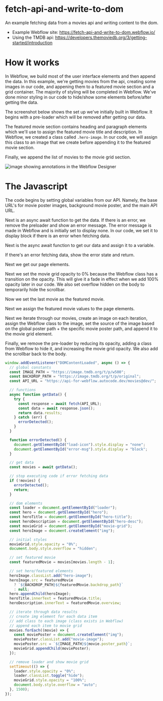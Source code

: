 # fetch-api-and-write-to-dom

An example fetching data from a movies api and writing content to the dom.

- Example Webflow site: https://fetch-api-and-write-to-dom.webflow.io/
- Using the TMDB api: https://developers.themoviedb.org/3/getting-started/introduction

# How it works

In Webflow, we build most of the user interface elements and then append the data. In this example, we're getting movies from the api, creating some images in our code, and appening them to a featured movie section and a grid container. The majority of styling will be completed in Webflow. We've done minor styling in our code to hide/show some elements before/after getting the data.

The screenshot below shows the set up we've initially built in Webflow. It begins with a pre-loader which will be removed after getting our data.

The featured movie section contains heading and paragraph elements which we'll use to assign the featured movie title and description. In Webflow, we created a class called `.hero-image`. In our code, we will assign this class to an image that we create before appending it to the featured movie section.

Finally, we append the list of movies to the movie grid section.

![image showing annotations in the Webflow Designer](https://p-zmfjbkd.t2.n0.cdn.getcloudapp.com/items/X6uQkl8Z/1f7e4b59-4c92-4c2d-8ba4-d3fa17741bac.jpg?)

# The Javascript

The code begins by setting global variables from our API. Namely, the base URL's for movie poster images, background movie poster, and the main API URL.

Next is an async await function to get the data. If there is an error, we remove the preloader and show an error message. The error message is made in Webflow and is initially set to display none. In our code, we set it to display block if there is an error when fetching data.

Next is the async await function to get our data and assign it to a variable.

If there's an error fetching data, show the error state and return.

Next we get our page elements.

Next we set the movie grid opacity to 0% because the Webflow class has a transition on the opacity. This will give it a fade in effect when we add 100% opacity later in our code. We also set overflow hidden on the body to temporarily hide the scrollbar.

Now we set the last movie as the featured movie.

Next we assign the featured movie values to the page elements.

Next we iterate through our movies, create an image on each iteration, assign the Webflow class to the image, set the source of the image based on the global poster path + the specific movie poster path, and append it to the movie grid element.

Finally, we remove the pre-loader by reducing its opacity, adding a class from Webflow to hide it, and increasing the movie grid opacity. We also add the scrollbar back to the body.

```js
window.addEventListener("DOMContentLoaded", async () => {
  // global constants
  const IMAGE_PATH = "https://image.tmdb.org/t/p/w500";
  const BACKDROP_PATH = "https://image.tmdb.org/t/p/original";
  const API_URL = "https://api-for-webflow.autocode.dev/movies@dev/";

  // functions
  async function getData() {
    try {
      const response = await fetch(API_URL);
      const data = await response.json();
      return data.results;
    } catch (err) {
      errorDetected();
    }
  }

  function errorDetected() {
    document.getElementById("load-icon").style.display = "none";
    document.getElementById("error-msg").style.display = "block";
  }

  // get data
  const movies = await getData();

  // stop executing code if error fetching data
  if (!movies) {
    errorDetected();
    return;
  }

  // dom elements
  const loader = document.getElementById("loader");
  const hero = document.getElementById("hero");
  const heroTitle = document.getElementById("hero-title");
  const heroDescription = document.getElementById("hero-desc");
  const movieGrid = document.getElementById("movie-grid");
  const heroImage = document.createElement("img");

  // initial styles
  movieGrid.style.opacity = "0%";
  document.body.style.overflow = "hidden";

  // set featured movie
  const featuredMovie = movies[movies.length - 1];

  // set hero/featured elements
  heroImage.classList.add("hero-image");
  heroImage.src = featuredMovie
    ? `${BACKDROP_PATH}${featuredMovie.backdrop_path}`
    : null;
  hero.appendChild(heroImage);
  heroTitle.innerText = featuredMovie.title;
  heroDescription.innerText = featuredMovie.overview;

  // iterate through data results
  // create img element for each data item
  // add class to each image (class exists in Webflow)
  // append each item to movie grid
  movies.forEach((movie) => {
    const moviePoster = document.createElement("img");
    moviePoster.classList.add("movie-image");
    moviePoster.src = `${IMAGE_PATH}${movie.poster_path}`;
    movieGrid.appendChild(moviePoster);
  });

  // remove loader and show movie grid
  setTimeout(() => {
    loader.style.opacity = "0%";
    loader.classList.toggle("hide");
    movieGrid.style.opacity = "100%";
    document.body.style.overflow = "auto";
  }, 1500);
});
```
